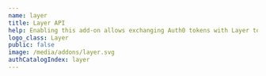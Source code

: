 ```yaml
---
name: layer
title: Layer API
help: Enabling this add-on allows exchanging Auth0 tokens with Layer tokens that can be used to call their APIs flowing the user identity.
logo_class: Layer
public: false
image: /media/addons/layer.svg
authCatalogIndex: layer
---
```

